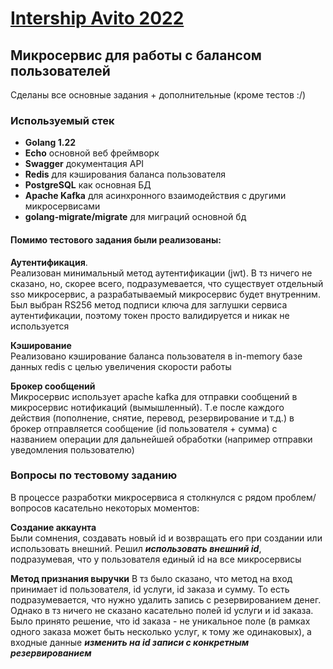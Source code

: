 # [Intership Avito 2022](https://github.com/avito-tech/internship_backend_2022)

## Микросервис для работы с балансом пользователей

Сделаны все основные задания + дополнительные (кроме тестов :/)

### Используемый стек

* **Golang 1.22**
* **Echo** основной веб фреймворк
* **Swagger** документация API
* **Redis** для кэширования баланса пользователя
* **PostgreSQL** как основная БД
* **Apache Kafka** для асинхронного взаимодействия с другими микросервисами
* **golang-migrate/migrate** для миграций основной бд


#### Помимо тестового задания были реализованы:

**Аутентификация**.  
Реализован минимальный метод аутентификации (jwt).
В тз ничего не сказано, но, скорее всего, подразумевается, что существует отдельный sso микросервис,
а разрабатываемый микросервис будет внутренним. 
Был выбран RS256 метод подписи ключа для заглушки сервиса аутентификации, поэтому токен просто валидируется и никак не используется

**Кэширование**  
Реализовано кэширование баланса пользователя в in-memory базе данных redis с целью увеличения скорости работы

**Брокер сообщений**  
Микросервис использует apache kafka для отправки сообщений в микросервис нотификаций (вымышленный). 
Т.е после каждого действия (пополнение, снятие, перевод, резервирование и т.д.) 
в брокер отправляется сообщение (id пользователя + сумма) с названием операции для дальнейшей обработки (например отправки уведомления пользователю)


### Вопросы по тестовому заданию

В процессе разработки микросервиса я столкнулся с рядом проблем/вопросов касательно некоторых моментов:  

**Создание аккаунта**  
Были сомнения, создавать новый id и возвращать его при создании или использовать внешний. 
Решил **_использовать внешний id_**, подразумевая, что у пользователя единый id на все микросервисы

**Метод признания выручки**
В тз было сказано, что метод на вход принимает id пользователя, id услуги, id заказа и сумму.
То есть подразумевается, что нужно удалить запись с резервированием денег. 
Однако в тз ничего не сказано касательно полей id услуги и id заказа. 
Было принято решение, что id заказа - не уникальное поле (в рамках одного заказа может быть несколько услуг, к тому же одинаковых),
а входные данные **_изменить на id записи с конкретным резервированием_**

